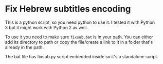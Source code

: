 # Fix Hebrew subtitles encoding

This is a python script, so you need python to use it.
I tested it with Python 3 but it might work with Python 2 as well.

To use it you need to make sure `fixsub.bat` is in your path.
You can either add its directory to path or copy the file/create a link to
it in a folder that's already in the path.

The bat file has fixsub.py script embedded inside so it's a standalone script.
